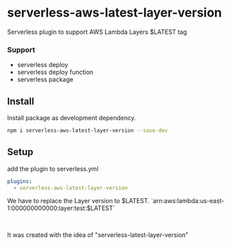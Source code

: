 # serverless-aws-latest-layer-version

Serverless plugin to support AWS Lambda Layers $LATEST tag

### Support
- serverless deploy
- serverless deploy function
- serverless package


## Install

Install package as development dependency.

```bash
npm i serverless-aws-latest-layer-version --save-dev
```


## Setup
add the plugin to serverless.yml

```yaml
plugins:
  - serverless-aws-latest-layer-version
```

We have to replace the Layer version to $LATEST.   
`arn:aws:lambda:us-east-1:000000000000:layer:test:$LATEST`

&nbsp;
&nbsp;
&nbsp;

It was created with the idea of "serverless-latest-layer-version"   
